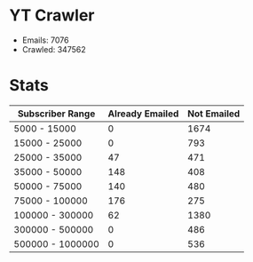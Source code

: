 # YT Crawler
- Emails: 7076
- Crawled: 347562

# Stats
| Subscriber Range  | Already Emailed | Not Emailed |
|-------|-------|-------|
| 5000 - 15000 | 0 | 1674 |
| 15000 - 25000 | 0 | 793 |
| 25000 - 35000 | 47 | 471 |
| 35000 - 50000 | 148 | 408 |
| 50000 - 75000 | 140 | 480 |
| 75000 - 100000 | 176 | 275 |
| 100000 - 300000 | 62 | 1380 |
| 300000 - 500000 | 0 | 486 |
| 500000 - 1000000 | 0 | 536 |
